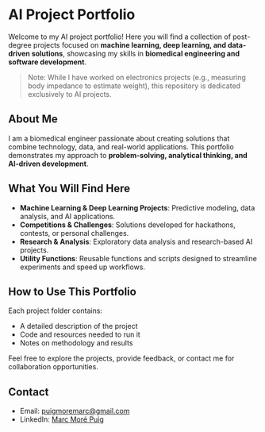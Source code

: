 # AI Project Portfolio

Welcome to my AI project portfolio! Here you will find a collection of post-degree projects focused on **machine learning, deep learning, and data-driven solutions**, showcasing my skills in **biomedical engineering and software development**.  

> Note: While I have worked on electronics projects (e.g., measuring body impedance to estimate weight), this repository is dedicated exclusively to AI projects.

## About Me
I am a biomedical engineer passionate about creating solutions that combine technology, data, and real-world applications. This portfolio demonstrates my approach to **problem-solving, analytical thinking, and AI-driven development**.

## What You Will Find Here
- **Machine Learning & Deep Learning Projects**: Predictive modeling, data analysis, and AI applications.  
- **Competitions & Challenges**: Solutions developed for hackathons, contests, or personal challenges.  
- **Research & Analysis**: Exploratory data analysis and research-based AI projects.
- **Utility Functions**: Reusable functions and scripts designed to streamline experiments and speed up workflows.

## How to Use This Portfolio
Each project folder contains:
- A detailed description of the project  
- Code and resources needed to run it  
- Notes on methodology and results  

Feel free to explore the projects, provide feedback, or contact me for collaboration opportunities.

## Contact
- Email: [puigmoremarc@gmail.com](mailto:puigmoremarc@gmail.com)  
- LinkedIn: [Marc Moré Puig](https://www.linkedin.com/in/marc-moré-puig-600063269/)

